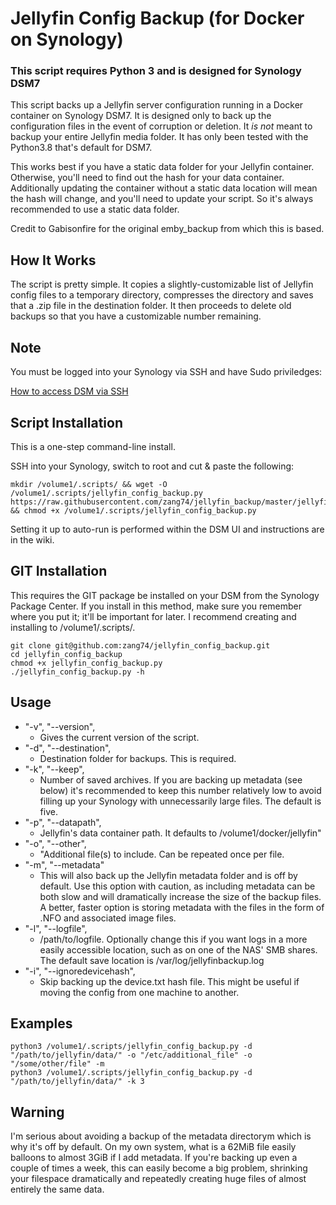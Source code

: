 # Jellyfin Config Backup (for Docker on Synology)
### **This script requires Python 3 and is designed for Synology DSM7** 
This script backs up a Jellyfin server configuration running in a Docker container on Synology DSM7. It is designed only to back up the configuration files in the event of corruption or deletion. It *is not* meant to backup your entire Jellyfin media folder. It has only been tested with the Python3.8 that's default for DSM7.

This works best if you have a static data folder for your Jellyfin container. Otherwise, you'll need to find out the hash for your data container. Additionally updating the container without a static data location will mean the hash will change, and you'll need to update your script. So it's always recommended to use a static data folder.

Credit to Gabisonfire for the original emby_backup from which this is based.

## How It Works

The script is pretty simple. It copies a slightly-customizable list of Jellyfin config files to a temporary directory, compresses the directory and saves that a .zip file in the destination folder. It then proceeds to delete old backups so that you have a customizable number remaining.

## Note
You must be logged into your Synology via SSH and have Sudo priviledges:

[How to access DSM via SSH](https://kb.synology.com/en-ca/DSM/tutorial/How_to_login_to_DSM_with_root_permission_via_SSH_Telnet "SSH Instructions for Synology DSM")

## Script Installation
This is a one-step command-line install. 

SSH into your Synology, switch to root and cut & paste the following: 
```
mkdir /volume1/.scripts/ && wget -O /volume1/.scripts/jellyfin_config_backup.py https://raw.githubusercontent.com/zang74/jellyfin_backup/master/jellyfin_config_backup.py && chmod +x /volume1/.scripts/jellyfin_config_backup.py
```
Setting it up to auto-run is performed within the DSM UI and instructions are in the wiki. 

## GIT Installation
This requires the GIT package be installed on your DSM from the Synology Package Center. If you install in this method, make sure you remember where you put it; it'll be important for later. I recommend creating and installing to /volume1/.scripts/.
```
git clone git@github.com:zang74/jellyfin_config_backup.git
cd jellyfin_config_backup
chmod +x jellyfin_config_backup.py
./jellyfin_config_backup.py -h
```

## Usage

- "-v", "--version",
  - Gives the current version of the script.
- "-d", "--destination",
  - Destination folder for backups. This is required.
- "-k", "--keep",
  - Number of saved archives. If you are backing up metadata (see below) it's recommended to keep this number relatively low to avoid filling up your Synology with unnecessarily large files. The default is five.
- "-p", "--datapath",
  - Jellyfin's data container path. It defaults to /volume1/docker/jellyfin"
- "-o", "--other",
  - "Additional file(s) to include. Can be repeated once per file.
- "-m", "--metadata" 
  - This will also back up the Jellyfin metadata folder and is off by default. Use this option with caution, as including metadata can be both slow and will dramatically increase the size of the backup files. A better, faster option is storing metadata with the files in the form of .NFO and associated image files.
- "-l", "--logfile",
  - /path/to/logfile. Optionally change this if you want logs in a more easily accessible location, such as on one of the NAS' SMB shares. The default save location is /var/log/jellyfinbackup.log
- "-i", "--ignoredevicehash",
  - Skip backing up the device.txt hash file. This might be useful if moving the config from one machine to another.
## Examples

```
python3 /volume1/.scripts/jellyfin_config_backup.py -d "/path/to/jellyfin/data/" -o "/etc/additional_file" -o "/some/other/file" -m
python3 /volume1/.scripts/jellyfin_config_backup.py -d "/path/to/jellyfin/data/" -k 3

```
## Warning

I'm serious about avoiding a backup of the metadata directorym which is why it's off by default. On my own system, what is a 62MiB file easily balloons to almost 3GiB if I add metadata. If you're backing up even a couple of times a week, this can easily become a big problem, shrinking your filespace dramatically and repeatedly creating huge files of almost entirely the same data.
